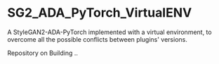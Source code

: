 # SG2_ADA_PyTorch_VirtualENV
A StyleGAN2-ADA-PyTorch implemented with a virtual environment, to overcome all the possible conflicts between plugins' versions.

Repository on Building ..
